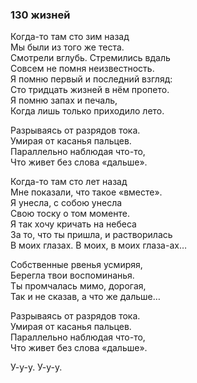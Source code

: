 ### 130 жизней  

Когда-то там сто зим назад  
Мы были из того же теста.  
Смотрели вглубь. Стремились вдаль  
Совсем не помня неизвестность.  
Я помню первый и последний взгляд:  
Сто тридцать жизней в нём пропето.  
Я помню запах и печаль,  
Когда лишь только приходило лето.  

Разрываясь от разрядов тока.  
Умирая от касанья пальцев.  
Параллельно наблюдая что-то,  
Что живет без слова «дальше».  

Когда-то там сто лет назад  
Мне показали, что такое «вместе».  
Я унесла, с собою унесла  
Свою тоску о том моменте.  
Я так хочу кричать на небеса  
За то, что ты пришла, и растворилась  
В моих глазах. В моих, в моих глаза-ах…  

Собственные рвенья усмиряя,  
Берегла твои воспоминанья.  
Ты промчалась мимо, дорогая,  
Так и не сказав, а что же дальше…  

Разрываясь от разрядов тока.  
Умирая от касанья пальцев.  
Параллельно наблюдая что-то,  
Что живет без слова «дальше».  

У-у-у. У-у-у.  
